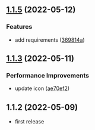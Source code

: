 ## [1.1.5](https://github.com/purocean/yank-note-extension/compare/extension-git-push-1.1.4...extension-git-push-1.1.5) (2022-05-12)


### Features

* add requirements ([369814a](https://github.com/purocean/yank-note-extension/commit/369814a47930bc407a9152ecdf4b895e076be80f))



## [1.1.3](https://github.com/purocean/yank-note-extension/compare/extension-git-push-1.1.2...extension-git-push-1.1.3) (2022-05-11)


### Performance Improvements

* update icon ([ae70ef2](https://github.com/purocean/yank-note-extension/commit/ae70ef2ab672f06e689d5fbbdbd7c56c25fe8139))



## 1.1.2 (2022-05-09)

* first release

